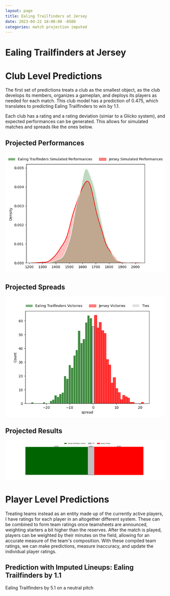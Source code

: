 ```yaml
---  
layout: page  
title: Ealing Trailfinders at Jersey  
date: 2023-04-22 18:00:00 -0500  
categories: match projection imputed  
---
```

# Ealing Trailfinders at Jersey

# Club Level Predictions


The first set of predictions treats a club as the smallest object, as the club develops its members, organizes a gameplan, and deploys its players as needed for each match. This club model has a prediction of 0.475, which translates to predicting Ealing Trailfinders to win by 1.1.

Each club has a rating and a rating deviation (simiar to a Glicko system), and expected performances can be generated. This allows for simulated matches and spreads like the ones below.
## Projected Performances


![Projected Performances](plots/performances_2023-04-22-Jersey-EalingTrailfinders.png)
## Projected Spreads


![Projected Spreads](plots/spreads_2023-04-22-Jersey-EalingTrailfinders.png)
## Projected Results


![Projected Results](plots/resultbar_2023-04-22-Jersey-EalingTrailfinders.png)
# Player Level Predictions


Treating teams instead as an entity made up of the currently active players, I have ratings for each player in an altogether different system. These can be combined to form team ratings once teamsheets are announced, weighting starters a bit higher than the reserves. After the match is played, players can be weighted by their minutes on the field, allowing for an accurate measure of the team's composition. With these compiled team ratings, we can make predictions, measure inaccuracy, and update the individual player ratings.
## Prediction with Imputed Lineups: Ealing Trailfinders by 1.1


Ealing Trailfinders by 5.1 on a neutral pitch

